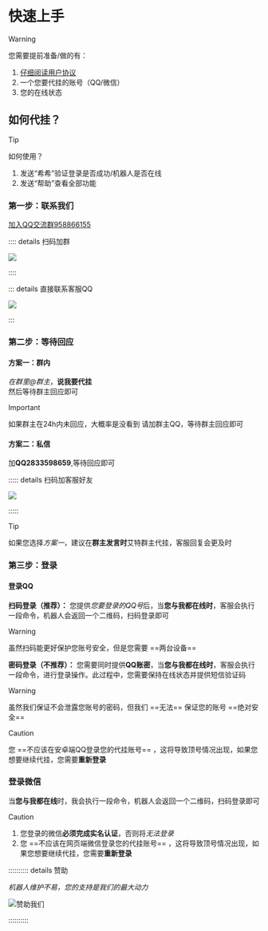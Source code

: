 # 快速上手
> [!warning]
> 您需要提前准备/做的有： <br>
> 1. [仔细阅读用户协议](/read)
> 2. 一个您要代挂的账号（QQ/微信）
> 3. 您的在线状态

## 如何代挂？

> [!tip]
> 如何使用？ <br>
> 1. 发送“希希”验证登录是否成功/机器人是否在线
> 2. 发送“帮助”查看全部功能

### 第一步：联系我们
[加入QQ交流群958866155](https://qm.qq.com/q/W1mZPMN7Y4)

:::: details 扫码加群

![](/group.png)

::::

::: details 直接联系客服QQ

![](/2833598659.png)

:::

### 第二步：等待回应

#### 方案一：群内
*在群里@群主*，**说我要代挂**<br>
然后等待群主回应即可

> [!important]
> 如果群主在24h内未回应，大概率是没看到
> 请加群主QQ，等待群主回应即可

#### 方案二：私信

加**QQ2833598659**,等待回应即可

::::: details 扫码加客服好友

![](/2833598659.png)

:::::

> [!tip]
> 如果您选择*方案一*，建议在**群主发言时**艾特群主代挂，客服回复会更及时

### 第三步：登录

#### 登录QQ

**扫码登录（推荐）：**
您提供*您要登录的QQ号*后，当**您与我都在线时**，客服会执行一段命令，机器人会返回一个二维码，扫码登录即可
> [!warning]
> 虽然扫码能更好保护您账号安全，但是您需要 ==两台设备== 

**密码登录（不推荐）：**
您需要同时提供**QQ账密**，当**您与我都在线时**，客服会执行一段命令，进行登录操作。此过程中，您需要保持在线状态并提供短信验证码

> [!warning]
> 虽然我们保证不会泄露您账号的密码，但我们 ==无法== 保证您的账号 ==绝对安全==

> [!caution]
> 您 ==不应该在安卓端QQ登录您的代挂账号== ，这将导致顶号情况出现，如果您想要继续代挂，您需要**重新登录**

### 登录微信

当**您与我都在线**时，我会执行一段命令，机器人会返回一个二维码，扫码登录即可

> [!caution]
> 1. 您登录的微信**必须完成实名认证**，否则将*无法登录*
> 2. 您 ==不应该在网页端微信登录您的代挂账号== ，这将导致顶号情况出现，如果您想要继续代挂，您需要**重新登录**

:::::::::: details 赞助

*机器人维护不易，您的支持是我们的最大动力*

![赞助我们](/wx.jpg)

::::::::::

<Share colorful />

